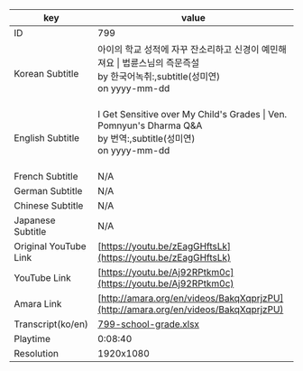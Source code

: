 |  key  |  value  |
|-------|---------|
| ID            | 799 |
| Korean Subtitle | 아이의 학교 성적에 자꾸 잔소리하고 신경이 예민해져요 \| 법륜스님의 즉문즉설<br>by 한국어녹취:,subtitle(성미연)<br>on yyyy-mm-dd<br><br>|
| English Subtitle | I Get Sensitive over My Child's Grades \| Ven. Pomnyun's Dharma Q&A<br>by 번역:,subtitle(성미연)<br>on yyyy-mm-dd<br><br>|
| French Subtitle | N/A |
| German Subtitle | N/A |
| Chinese Subtitle | N/A |
| Japanese Subtitle | N/A |
| Original YouTube Link  | [https://youtu.be/zEagGHftsLk](https://youtu.be/zEagGHftsLk) |
| YouTube Link  | [https://youtu.be/Aj92RPtkm0c](https://youtu.be/Aj92RPtkm0c) |
| Amara Link    | [http://amara.org/en/videos/BakqXqprjzPU](http://amara.org/en/videos/BakqXqprjzPU) |
| Transcript(ko/en) | [799-school-grade.xlsx](https://github.com/jungtosociety/dharma-qna/raw/master/sub/799/799-school-grade.xlsx) |
| Playtime | 0:08:40 |
| Resolution | 1920x1080|
